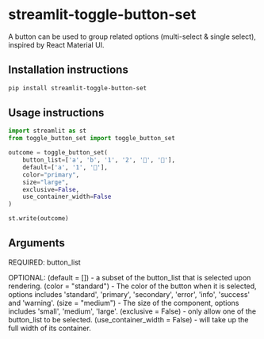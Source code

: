 # streamlit-toggle-button-set

A button can be used to group related options (multi-select & single select), inspired by React Material UI.

## Installation instructions

```sh
pip install streamlit-toggle-button-set
```

## Usage instructions

```python
import streamlit as st
from toggle_button_set import toggle_button_set

outcome = toggle_button_set(
    button_list=['a', 'b', '1', '2', '🐋', '🐉'],
    default=['a', '1', '🐋'],
    color="primary",
    size="large",
    exclusive=False,
    use_container_width=False
)

st.write(outcome)
```

## Arguments

REQUIRED:
button_list

OPTIONAL:
(default = []) - a subset of the button_list that is selected upon rendering.
(color = "standard") - The color of the button when it is selected, options includes 'standard', 'primary', 'secondary', 'error', 'info', 'success' and 'warning'.
(size = "medium") - The size of the component, options includes 'small', 'medium', 'large'.
(exclusive = False) - only allow one of the button_list to be selected.
(use_container_width = False) - will take up the full width of its container.
